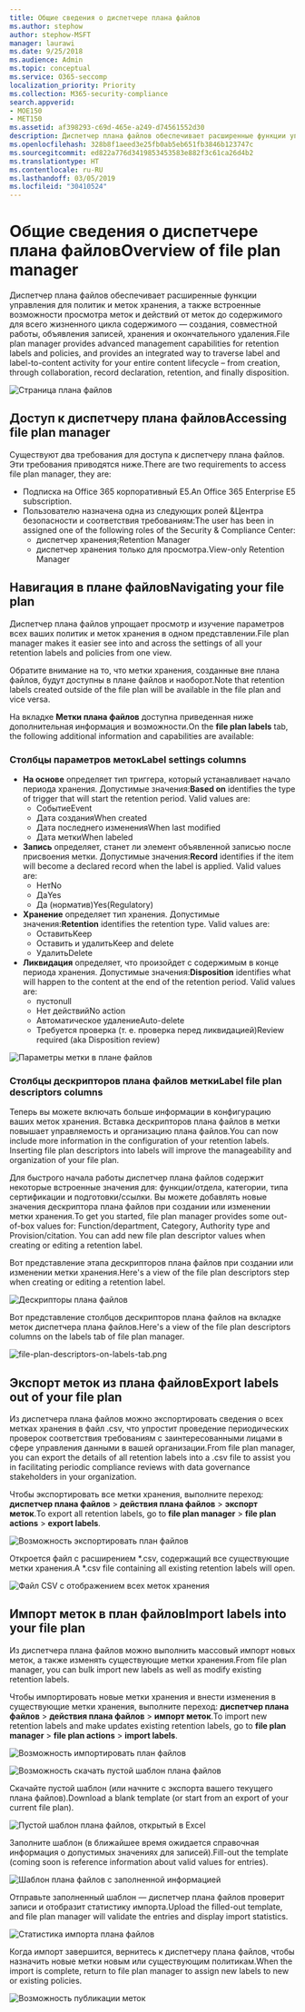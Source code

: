 ```yaml
---
title: Общие сведения о диспетчере плана файлов
ms.author: stephow
author: stephow-MSFT
manager: laurawi
ms.date: 9/25/2018
ms.audience: Admin
ms.topic: conceptual
ms.service: O365-seccomp
localization_priority: Priority
ms.collection: M365-security-compliance
search.appverid:
- MOE150
- MET150
ms.assetid: af398293-c69d-465e-a249-d74561552d30
description: Диспетчер плана файлов обеспечивает расширенные функции управления для политик и меток хранения, а также встроенные возможности просмотра меток и действий от меток до содержимого для всего жизненного цикла содержимого — создания, совместной работы, объявления записей, хранения и окончательного удаления.
ms.openlocfilehash: 328b8f1aeed3e25fb0ab5eb651fb3846b123747c
ms.sourcegitcommit: ed822a776d3419853453583e882f3c61ca26d4b2
ms.translationtype: HT
ms.contentlocale: ru-RU
ms.lasthandoff: 03/05/2019
ms.locfileid: "30410524"
---
```

# <a name="overview-of-file-plan-manager"></a><span data-ttu-id="5756f-103">Общие сведения о диспетчере плана файлов</span><span class="sxs-lookup"><span data-stu-id="5756f-103">Overview of file plan manager</span></span>

<span data-ttu-id="5756f-104">Диспетчер плана файлов обеспечивает расширенные функции управления для политик и меток хранения, а также встроенные возможности просмотра меток и действий от меток до содержимого для всего жизненного цикла содержимого — создания, совместной работы, объявления записей, хранения и окончательного удаления.</span><span class="sxs-lookup"><span data-stu-id="5756f-104">File plan manager provides advanced management capabilities for retention labels and policies, and provides an integrated way to traverse label and label-to-content activity for your entire content lifecycle – from creation, through collaboration, record declaration, retention, and finally disposition.</span></span>

![Страница плана файлов](media/file-plan-page.png)

## <a name="accessing-file-plan-manager"></a><span data-ttu-id="5756f-106">Доступ к диспетчеру плана файлов</span><span class="sxs-lookup"><span data-stu-id="5756f-106">Accessing file plan manager</span></span>

<span data-ttu-id="5756f-107">Существуют два требования для доступа к диспетчеру плана файлов. Эти требования приводятся ниже.</span><span class="sxs-lookup"><span data-stu-id="5756f-107">There are two requirements to access file plan manager, they are:</span></span>
- <span data-ttu-id="5756f-108">Подписка на Office 365 корпоративный E5.</span><span class="sxs-lookup"><span data-stu-id="5756f-108">An Office 365 Enterprise E5 subscription.</span></span>
- <span data-ttu-id="5756f-109">Пользователю назначена одна из следующих ролей &amp;Центра безопасности и соответствия требованиям:</span><span class="sxs-lookup"><span data-stu-id="5756f-109">The user has been in assigned one of the following roles of the Security &amp; Compliance Center:</span></span> 
    - <span data-ttu-id="5756f-110">диспетчер хранения;</span><span class="sxs-lookup"><span data-stu-id="5756f-110">Retention Manager</span></span>
    - <span data-ttu-id="5756f-111">диспетчер хранения только для просмотра.</span><span class="sxs-lookup"><span data-stu-id="5756f-111">View-only Retention Manager</span></span>

## <a name="navigating-your-file-plan"></a><span data-ttu-id="5756f-112">Навигация в плане файлов</span><span class="sxs-lookup"><span data-stu-id="5756f-112">Navigating your file plan</span></span>

<span data-ttu-id="5756f-113">Диспетчер плана файлов упрощает просмотр и изучение параметров всех ваших политик и меток хранения в одном представлении.</span><span class="sxs-lookup"><span data-stu-id="5756f-113">File plan manager makes it easier see into and across the settings of all your retention labels and policies from one view.</span></span>

<span data-ttu-id="5756f-114">Обратите внимание на то, что метки хранения, созданные вне плана файлов, будут доступны в плане файлов и наоборот.</span><span class="sxs-lookup"><span data-stu-id="5756f-114">Note that retention labels created outside of the file plan will be available in the file plan and vice versa.</span></span>

<span data-ttu-id="5756f-115">На вкладке **Метки плана файлов** доступна приведенная ниже дополнительная информация и возможности.</span><span class="sxs-lookup"><span data-stu-id="5756f-115">On the **file plan labels** tab, the following additional information and capabilities are available:</span></span>

### <a name="label-settings-columns"></a><span data-ttu-id="5756f-116">Столбцы параметров меток</span><span class="sxs-lookup"><span data-stu-id="5756f-116">Label settings columns</span></span>
 
- <span data-ttu-id="5756f-p101">**На основе** определяет тип триггера, который устанавливает начало периода хранения. Допустимые значения:</span><span class="sxs-lookup"><span data-stu-id="5756f-p101">**Based on** identifies the type of trigger that will start the retention period. Valid values are:</span></span> 
    - <span data-ttu-id="5756f-119">Событие</span><span class="sxs-lookup"><span data-stu-id="5756f-119">Event</span></span>
    - <span data-ttu-id="5756f-120">Дата создания</span><span class="sxs-lookup"><span data-stu-id="5756f-120">When created</span></span>
    - <span data-ttu-id="5756f-121">Дата последнего изменения</span><span class="sxs-lookup"><span data-stu-id="5756f-121">When last modified</span></span>
    - <span data-ttu-id="5756f-122">Дата метки</span><span class="sxs-lookup"><span data-stu-id="5756f-122">When labeled</span></span>
- <span data-ttu-id="5756f-p102">**Запись** определяет, станет ли элемент объявленной записью после присвоения метки. Допустимые значения:</span><span class="sxs-lookup"><span data-stu-id="5756f-p102">**Record** identifies if the item will become a declared record when the label is applied. Valid values are:</span></span>
    - <span data-ttu-id="5756f-125">Нет</span><span class="sxs-lookup"><span data-stu-id="5756f-125">No</span></span>
    - <span data-ttu-id="5756f-126">Да</span><span class="sxs-lookup"><span data-stu-id="5756f-126">Yes</span></span>
    - <span data-ttu-id="5756f-127">Да (норматив)</span><span class="sxs-lookup"><span data-stu-id="5756f-127">Yes(Regulatory)</span></span>
- <span data-ttu-id="5756f-p103">**Хранение** определяет тип хранения. Допустимые значения:</span><span class="sxs-lookup"><span data-stu-id="5756f-p103">**Retention** identifies the retention type. Valid values are:</span></span>
    - <span data-ttu-id="5756f-130">Оставить</span><span class="sxs-lookup"><span data-stu-id="5756f-130">Keep</span></span>
    - <span data-ttu-id="5756f-131">Оставить и удалить</span><span class="sxs-lookup"><span data-stu-id="5756f-131">Keep and delete</span></span>
    - <span data-ttu-id="5756f-132">Удалить</span><span class="sxs-lookup"><span data-stu-id="5756f-132">Delete</span></span>
- <span data-ttu-id="5756f-p104">**Ликвидация** определяет, что произойдет с содержимым в конце периода хранения. Допустимые значения:</span><span class="sxs-lookup"><span data-stu-id="5756f-p104">**Disposition** identifies what will happen to the content at the end of the retention period. Valid values are:</span></span> 
    - <span data-ttu-id="5756f-135">пусто</span><span class="sxs-lookup"><span data-stu-id="5756f-135">null</span></span>
    - <span data-ttu-id="5756f-136">Нет действий</span><span class="sxs-lookup"><span data-stu-id="5756f-136">No action</span></span>
    - <span data-ttu-id="5756f-137">Автоматическое удаление</span><span class="sxs-lookup"><span data-stu-id="5756f-137">Auto-delete</span></span>
    - <span data-ttu-id="5756f-138">Требуется проверка (т. е. проверка перед ликвидацией)</span><span class="sxs-lookup"><span data-stu-id="5756f-138">Review required (aka Disposition review)</span></span>

![Параметры метки в плане файлов](media/file-plan-label-columns.png)

### <a name="label-file-plan-descriptors-columns"></a><span data-ttu-id="5756f-140">Столбцы дескрипторов плана файлов метки</span><span class="sxs-lookup"><span data-stu-id="5756f-140">Label file plan descriptors columns</span></span>

<span data-ttu-id="5756f-p105">Теперь вы можете включать больше информации в конфигурацию ваших меток хранения. Вставка дескрипторов плана файлов в метки повышает управляемость и организацию плана файлов.</span><span class="sxs-lookup"><span data-stu-id="5756f-p105">You can now include more information in the configuration of your retention labels. Inserting file plan descriptors into labels will improve the manageability and organization of your file plan.</span></span>

<span data-ttu-id="5756f-p106">Для быстрого начала работы диспетчер плана файлов содержит некоторые встроенные значения для: функции/отдела, категории, типа сертификации и подготовки/ссылки. Вы можете добавлять новые значения дескриптора плана файлов при создании или изменении метки хранения.</span><span class="sxs-lookup"><span data-stu-id="5756f-p106">To get you started, file plan manager provides some out-of-box values for: Function/department, Category, Authority type and Provision/citation. You can add new file plan descriptor values when creating or editing a retention label.</span></span>

<span data-ttu-id="5756f-145">Вот представление этапа дескрипторов плана файлов при создании или изменении метки хранения.</span><span class="sxs-lookup"><span data-stu-id="5756f-145">Here's a view of the file plan descriptors step when creating or editing a retention label.</span></span>

![Дескрипторы плана файлов](media/file-plan-descriptors.png)

<span data-ttu-id="5756f-147">Вот представление столбцов дескрипторов плана файлов на вкладке меток диспетчера плана файлов.</span><span class="sxs-lookup"><span data-stu-id="5756f-147">Here's a view of the file plan descriptors columns on the labels tab of file plan manager.</span></span>

![file-plan-descriptors-on-labels-tab.png](media/file-plan-descriptors-on-labels-tab.png)

## <a name="export-labels-out-of-your-file-plan"></a><span data-ttu-id="5756f-149">Экспорт меток из плана файлов</span><span class="sxs-lookup"><span data-stu-id="5756f-149">Export labels out of your file plan</span></span>

<span data-ttu-id="5756f-150">Из диспетчера плана файлов можно экспортировать сведения о всех метках хранения в файл .csv, что упростит проведение периодических проверок соответствия требованиям с заинтересованными лицами в сфере управления данными в вашей организации.</span><span class="sxs-lookup"><span data-stu-id="5756f-150">From file plan manager, you can export the details of all retention labels into a .csv file to assist you in facilitating periodic compliance reviews with data governance stakeholders in your organization.</span></span>

<span data-ttu-id="5756f-151">Чтобы экспортировать все метки хранения, выполните переход: **диспетчер плана файлов** \> **действия плана файлов** \> **экспорт меток**.</span><span class="sxs-lookup"><span data-stu-id="5756f-151">To export all retention labels, go to **file plan manager** \> **file plan actions** \> **export labels**.</span></span>

![Возможность экспортировать план файлов](media/file-plan-export-labels-option.png)

<span data-ttu-id="5756f-153">Откроется файл с расширением \*.csv, содержащий все существующие метки хранения.</span><span class="sxs-lookup"><span data-stu-id="5756f-153">A \*.csv file containing all existing retention labels will open.</span></span>

![Файл CSV с отображением всех меток хранения](media/file-plan-csv-file.png)

## <a name="import-labels-into-your-file-plan"></a><span data-ttu-id="5756f-155">Импорт меток в план файлов</span><span class="sxs-lookup"><span data-stu-id="5756f-155">Import labels into your file plan</span></span>

<span data-ttu-id="5756f-156">Из диспетчера плана файлов можно выполнить массовый импорт новых меток, а также изменять существующие метки хранения.</span><span class="sxs-lookup"><span data-stu-id="5756f-156">From file plan manager, you can bulk import new labels as well as modify existing retention labels.</span></span>

<span data-ttu-id="5756f-157">Чтобы импортировать новые метки хранения и внести изменения в существующие метки хранения, выполните переход: **диспетчер плана файлов** \> **действия плана файлов** \> **импорт меток**.</span><span class="sxs-lookup"><span data-stu-id="5756f-157">To import new retention labels and make updates existing retention labels, go to **file plan manager** \> **file plan actions** \> **import labels**.</span></span>

![Возможность импортировать план файлов](media/file-plan-import-labels-option.png)

![Возможность скачать пустой шаблон плана файлов](media/file-plan-blank-template-option.png)

<span data-ttu-id="5756f-160">Скачайте пустой шаблон (или начните с экспорта вашего текущего плана файлов).</span><span class="sxs-lookup"><span data-stu-id="5756f-160">Download a blank template (or start from an export of your current file plan).</span></span>

![Пустой шаблон плана файлов, открытый в Excel](media/file-plan-blank-template.png)

<span data-ttu-id="5756f-162">Заполните шаблон (в ближайшее время ожидается справочная информация о допустимых значениях для записей).</span><span class="sxs-lookup"><span data-stu-id="5756f-162">Fill-out the template (coming soon is reference information about valid values for entries).</span></span>

![Шаблон плана файлов с заполненной информацией](media/file-plan-filled-out-template.png)

<span data-ttu-id="5756f-164">Отправьте заполненный шаблон — диспетчер плана файлов проверит записи и отобразит статистику импорта.</span><span class="sxs-lookup"><span data-stu-id="5756f-164">Upload the filled-out template, and file plan manager will validate the entries and display import statistics.</span></span>

![Статистика импорта плана файлов](media/file-plan-import-statistics.png)

<span data-ttu-id="5756f-166">Когда импорт завершится, вернитесь к диспетчеру плана файлов, чтобы назначить новые метки новым или существующим политикам.</span><span class="sxs-lookup"><span data-stu-id="5756f-166">When the import is complete, return to file plan manager to assign new labels to new or existing policies.</span></span>

![Возможность публикации меток](media/file-plan-publish-labels-option.png)

